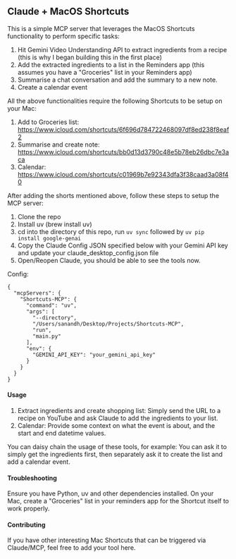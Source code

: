 ## Claude + MacOS Shortcuts

This is a simple MCP server that leverages the MacOS Shortcuts functionality to perform specific tasks:

1. Hit Gemini Video Understanding API to extract ingredients from a recipe (this is why I began building this in the first place)
2. Add the extracted ingredients to a list in the Reminders app (this assumes you have a "Groceries" list in your Reminders app)
3. Summarise a chat conversation and add the summary to a new note.
4. Create a calendar event

All the above functionalities require the following Shortcuts to be setup on your Mac:

1. Add to Groceries list: https://www.icloud.com/shortcuts/6f696d784722468097df8ed238f8eaf2
2. Summarise and create note: https://www.icloud.com/shortcuts/bb0d13d3790c48e5b78eb26dbc7e3aca
3. Calendar: https://www.icloud.com/shortcuts/c01969b7e92343dfa3f38caad3a08f40

After adding the shorts mentioned above, follow these steps to setup the MCP server:

1. Clone the repo
2. Install uv (brew install uv)
3. cd into the directory of this repo, run `uv sync` followed by `uv pip install google-genai`
4. Copy the Claude Config JSON specified below with your Gemini API key and update your claude_desktop_config.json file
5. Open/Reopen Claude, you should be able to see the tools now.

Config:

```
{
  "mcpServers": {
    "Shortcuts-MCP": {
      "command": "uv",
      "args": [
        "--directory",
        "/Users/sanandh/Desktop/Projects/Shortcuts-MCP",
        "run",
        "main.py"
      ],
      "env": {
        "GEMINI_API_KEY": "your_gemini_api_key"
      }
    }
  }
}
```

#### Usage

1. Extract ingredients and create shopping list: Simply send the URL to a recipe on YouTube and ask Claude to add the ingredients to your list.
2. Calendar: Provide some context on what the event is about, and the start and end datetime values.

You can daisy chain the usage of these tools, for example: You can ask it to simply get the ingredients first, then separately ask it to create the list and add a calendar event.

#### Troubleshooting

Ensure you have Python, uv and other dependencies installed. On your Mac, create a "Groceries" list in your reminders app for the Shortcut itself to work properly.

#### Contributing

If you have other interesting Mac Shortcuts that can be triggered via Claude/MCP, feel free to add your tool here.
